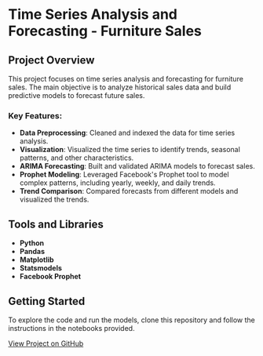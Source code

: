 # Time Series Analysis and Forecasting - Furniture Sales

## Project Overview
This project focuses on time series analysis and forecasting for furniture sales. The main objective is to analyze historical sales data and build predictive models to forecast future sales. 

### Key Features:
- **Data Preprocessing**: Cleaned and indexed the data for time series analysis.
- **Visualization**: Visualized the time series to identify trends, seasonal patterns, and other characteristics.
- **ARIMA Forecasting**: Built and validated ARIMA models to forecast sales.
- **Prophet Modeling**: Leveraged Facebook's Prophet tool to model complex patterns, including yearly, weekly, and daily trends.
- **Trend Comparison**: Compared forecasts from different models and visualized the trends.

## Tools and Libraries
- **Python**
- **Pandas**
- **Matplotlib**
- **Statsmodels**
- **Facebook Prophet**

## Getting Started
To explore the code and run the models, clone this repository and follow the instructions in the notebooks provided.

[View Project on GitHub](https://github.com/data-nav/time-series-forecasting)


